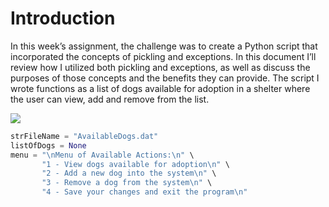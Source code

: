 [](docs/images/savefilefunction.JPG)
# Introduction
In this week’s assignment, the challenge was to create a Python script that incorporated the concepts of pickling and exceptions. In this document I’ll review how I utilized both pickling and exceptions, as well as discuss the purposes of those concepts and the benefits they can provide. The script I wrote functions as a list of dogs available for adoption in a shelter where the user can view, add and remove from the list.

![](images/pesudocode.jpg)

```python
strFileName = "AvailableDogs.dat"
listOfDogs = None
menu = "\nMenu of Available Actions:\n" \
       "1 - View dogs available for adoption\n" \
       "2 - Add a new dog into the system\n" \
       "3 - Remove a dog from the system\n" \
       "4 - Save your changes and exit the program\n"
```
